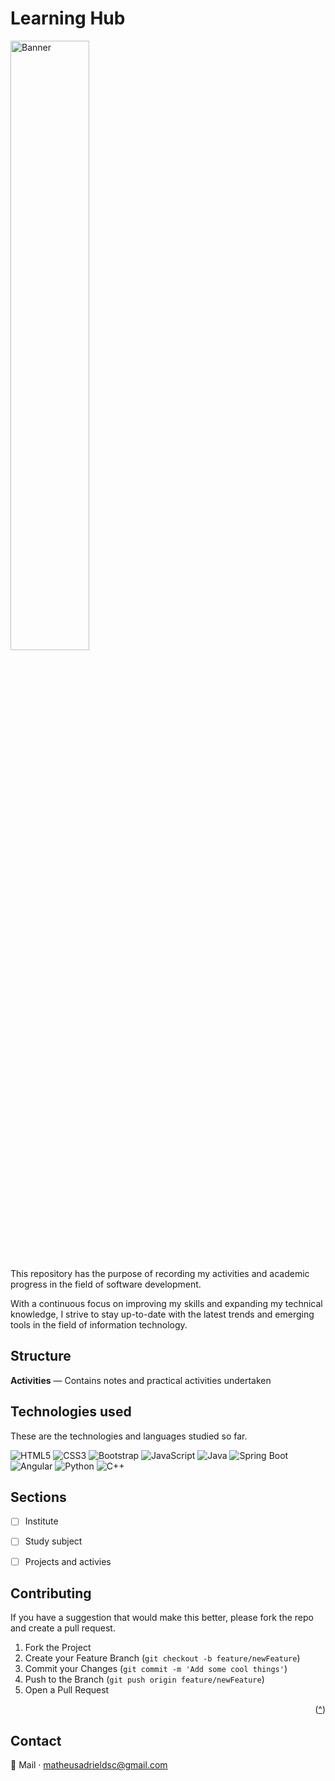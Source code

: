 <a id="readme-top"></a>

<h1>Learning Hub</h1>

<img src="./assets/0b5cc024841accd9a31a7b2daeb0e57b2.gif" alt="Banner" style="width: 50%;">

<p>This repository has the purpose of recording my activities and academic progress in the field of software development.</p>
<p>With a continuous focus on improving my skills and expanding my technical knowledge, I strive to stay up-to-date with the latest trends and emerging tools in the field of information technology.</p>

<h2>Structure</h2>
<p><strong>Activities</strong> — Contains notes and practical activities undertaken</p>

## Technologies used
<p>These are the technologies and languages ​​studied so far.</p>

![HTML5](https://img.shields.io/badge/HTML5-E34F26?style=for-the-badge&logo=html5&logoColor=white) ![CSS3](https://img.shields.io/badge/CSS3-1572B6?style=for-the-badge&logo=css3&logoColor=white) ![Bootstrap](https://img.shields.io/badge/Bootstrap-7952B3?style=for-the-badge&logo=bootstrap&logoColor=white) ![JavaScript](https://img.shields.io/badge/JavaScript-F7DF1E?style=for-the-badge&logo=javascript&logoColor=black) ![Java](https://img.shields.io/badge/Java-ED8B00?style=for-the-badge&logo=openjdk&logoColor=white) ![Spring Boot](https://img.shields.io/badge/Spring_Boot-6DB33F?style=for-the-badge&logo=spring-boot&logoColor=white) ![Angular](https://img.shields.io/badge/Angular-DD0031?style=for-the-badge&logo=angular&logoColor=white) ![Python](https://img.shields.io/badge/Python-3776AB?style=for-the-badge&logo=python&logoColor=white) ![C++](https://img.shields.io/badge/C%2B%2B-00599C?style=for-the-badge&logo=c%2B%2B&logoColor=white)
<br />


## Sections

- [ ] Institute
- [ ] Study subject
- [ ] Projects and activies


## Contributing

If you have a suggestion that would make this better, please fork the repo and create a pull request.

1. Fork the Project
2. Create your Feature Branch (`git checkout -b feature/newFeature`)
3. Commit your Changes (`git commit -m 'Add some cool things'`)
4. Push to the Branch (`git push origin feature/newFeature`)
5. Open a Pull Request

<p align="right">(<a href="#readme-top">^</a>)</p>


## Contact

📧 Mail · matheusadrieldsc@gmail.com